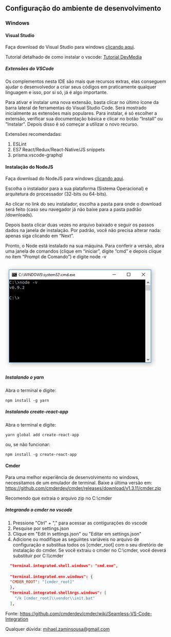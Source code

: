 ## Configuração do ambiente de desenvolvimento

### Windows

#### Visual Studio

Faça download do Visual Studio para windows [clicando aqui](https://code.visualstudio.com/).

Tutorial detalhado de como instalar o vscode: [Tutorial DevMedia](https://www.devmedia.com.br/introducao-ao-visual-studio-code/34418)

##### Extensões do VSCode

Os complementos nesta IDE são mais que recursos extras, elas conseguem ajudar o desenvolvedor a criar seus códigos em praticamente qualquer linguagem e isso, por si só, já é algo importante.

Para ativar e instalar uma nova extensão, basta clicar no último ícone da barra lateral de ferramentas do Visual Studio Code. Será mostrado inicialmente as extensões mais populares. Para instalar, é só escolher a extensão, verificar sua documentação básica e clicar no botão “Install” ou "Instalar". Depois disso é só começar a utilizar o novo recurso.

Extensões recomendadas:
1. ESLint
2. ES7 React/Redux/React-Native/JS snippets
3. prisma.vscode-graphql


#### Instalação do NodeJS
Faça download do NodeJS para windows [clicando aqui](https://nodejs.org/en/download/current).

Escolha o instalador para a sua plataforma (Sistema Operacional) e arquitetura do processador (32-bits ou 64-bits).

Ao clicar no link do seu instalador, escolha a pasta para onde o download será feito (caso seu navegador já não baixe para a pasta padrão /downloads).

Depois basta clicar duas vezes no arquivo baixado e seguir os passos dados na janela de instalação. Por padrão, você não precisa alterar nada: apenas siga clicando em “Next”.

Pronto, o Node está instalado na sua máquina. Para conferir a versão, abra uma janela de comandos (clique em “iniciar”, digite “cmd” e depois clique no item “Prompt de Comando”) e digite node -v

![Cmd node Image](images/cmdnode.gif)

##### Instalando o yarn

Abra o terminal e digite: 
```
npm install -g yarn
```

##### Instalando create-react-app

Abra o terminal e digite:

```
yarn global add create-react-app
```

ou, se não funcionar:

```
npm install -g create-react-app
```


#### Cmder

Para uma melhor experiência de desenvolvimento no windows, necessitamos de um emulador de terminal.
Baixe a última versão em: https://github.com/cmderdev/cmder/releases/download/v1.3.11/cmder.zip

Recomendo que extraia o arquivo zip no C:\cmder

##### Integrando o cmder no vscode

1. Pressione "Ctrl" + "," para acessar as contigurações do vscode
2. Pesquise por settings.json
3. Clique em "Edit in settings.json" ou "Editar em settings.json"
4. Adicione ou modifique as seguintes variáveis no arquivo de configuração e substitua todos os [cmder_root] com o seu diretório de instalação do cmder. Se você extraiu o cmder no C:\cmder, você deverá substituir por C:\\\cmder

```json
  "terminal.integrated.shell.windows": "cmd.exe",

  "terminal.integrated.env.windows": {
  "CMDER_ROOT": "[cmder_root]"
  },
  "terminal.integrated.shellArgs.windows": [
    "/k [cmder_root]\\vendor\\init.bat"
  ],
```

Fonte: https://github.com/cmderdev/cmder/wiki/Seamless-VS-Code-Integration

Qualquer dúvida: mihael.zaminsousa@gmail.com
